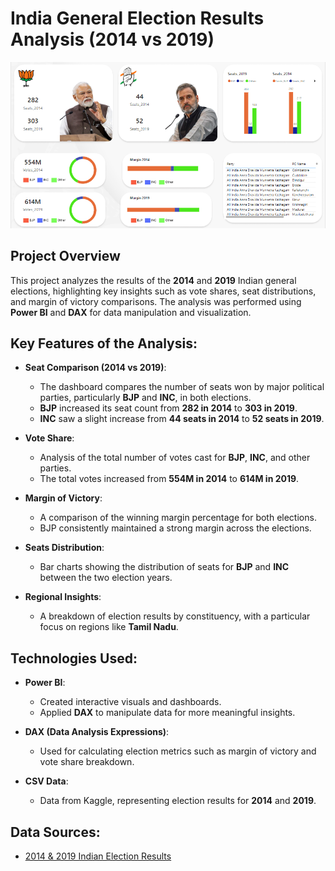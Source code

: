 # India General Election Results Analysis (2014 vs 2019)

![Final Dashboard](Images/Final_Dashboard.png)

## Project Overview

This project analyzes the results of the **2014** and **2019** Indian general elections, highlighting key insights such as vote shares, seat distributions, and margin of victory comparisons. The analysis was performed using **Power BI** and **DAX** for data manipulation and visualization.

## Key Features of the Analysis:

- **Seat Comparison (2014 vs 2019)**: 
  - The dashboard compares the number of seats won by major political parties, particularly **BJP** and **INC**, in both elections.
  - **BJP** increased its seat count from **282 in 2014** to **303 in 2019**.
  - **INC** saw a slight increase from **44 seats in 2014** to **52 seats in 2019**.

- **Vote Share**: 
  - Analysis of the total number of votes cast for **BJP**, **INC**, and other parties. 
  - The total votes increased from **554M in 2014** to **614M in 2019**.

- **Margin of Victory**:
  - A comparison of the winning margin percentage for both elections.
  - BJP consistently maintained a strong margin across the elections.

- **Seats Distribution**:
  - Bar charts showing the distribution of seats for **BJP** and **INC** between the two election years.
  
- **Regional Insights**:
  - A breakdown of election results by constituency, with a particular focus on regions like **Tamil Nadu**.

## Technologies Used:

- **Power BI**: 
  - Created interactive visuals and dashboards.
  - Applied **DAX** to manipulate data for more meaningful insights.

- **DAX (Data Analysis Expressions)**:
  - Used for calculating election metrics such as margin of victory and vote share breakdown.

- **CSV Data**:
  - Data from Kaggle, representing election results for **2014** and **2019**.

## Data Sources:

- [2014 & 2019 Indian Election Results](Dataset)



